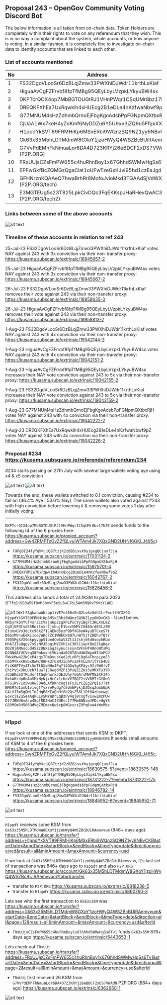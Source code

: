 ## Proposal 243 – OpenGov Community Voting Discord Bot

The below information is all taken from on-chain data.
Token Holders are completely within their rights to vote on any referendum that they wish. This is in no way a complaint about the system, whale accounts, or how anyone is voting.
In a similar fashion, it is completely fine to investigate on-chain data to identify accounts that are linked to each other.


### List of accounts mentioned
| No  | Address             | Link                         |
|-----|---------------------|------------------------------|
| 1   | FS32DgoVLooSr6DzBLqjZmw33PWXhiDJWdr11krthLxKiaf   | [Link](https://kusama.subscan.io/account/FS32DgoVLooSr6DzBLqjZmw33PWXhiDJWdr11krthLxKiaf)  |
| 2   | HiguaAvCgFZFrvbf8fpTfMBg95QEyLbyLVzpkLYkyuBW4sx     | [Link](https://kusama.subscan.io/account/HiguaAvCgFZFrvbf8fpTfMBg95QEyLbyLVzpkLYkyuBW4sx)      |
| 3   | DKPTcrQCX4op7MbBGTDUGtRJ1VHnPWqr1CSqUMr8bz17hZE  | [Link](https://kusama.subscan.io/account/DKPTcrQCX4op7MbBGTDUGtRJ1VHnPWqr1CSqUMr8bz17hZE)    |
| 4   | DREQKFXhEa7UxRqwkih4xHUEcg2B1eDLe4nKzfwaNbwf9pZ  | [Link](https://kusama.subscan.io/account/DREQKFXhEa7UxRqwkih4xHUEcg2B1eDLe4nKzfwaNbwf9pZ)    |
| 5   | G77MNUM4sHzZdhmbQrnoEjFbgKgoAdsbPpFGNpmQXtbxRjH  | [Link](https://kusama.subscan.io/account/G77MNUM4sHzZdhmbQrnoEjFbgKgoAdsbPpFGNpmQXtbxRjH)    |
| 6  | CjUaA1Wx7keH4yZvKmf6NyDDZu6Y5U9xv3jZQ9u5FfgxXXc | [Link](https://kusama.subscan.io/account/CjUaA1Wx7keH4yZvKmf6NyDDZu6Y5U9xv3jZQ9u5FfgxXXc)    |
| 7   | H1ppdYkSVT89FRMHiKp6MSxERbi9WQnzSQ9NZ1yy6NBvCKB  | [Link](https://kusama.subscan.io/account/H1ppdYkSVT89FRMHiKp6MSxERbi9WQnzSQ9NZ1yy6NBvCKB)    |
| 8  | Gk63x35M5hLDTMdmW8GXoY1jzoHWyQ4WSZBcBUiRAemvvum | [Link](https://kusama.subscan.io/account/Gk63x35M5hLDTMdmW8GXoY1jzoHWyQ4WSZBcBUiRAemvvum)    |
| 9   | G7VvPdEMhFkNmuaLor6DA4D7Z3KRYj26eBDCF2xDS7VWAdN (P2P.ORG)  | [Link](https://kusama.subscan.io/account/G7VvPdEMhFkNmuaLor6DA4D7Z3KRYj26eBDCF2xDS7VWAdN)    |
| 10  | FRxUUjsCZsFmPW655c4huRhnBoy1x67GhhdSWMwHgSs6Tv1 | [Link](https://kusama.subscan.io/account/FRxUUjsCZsFmPW655c4huRhnBoy1x67GhhdSWMwHgSs6Tv1)    |
| 11  | EPFwGkfBcZQMGzQgaCiat1oUFwTzeGxKJvi95hd1czEaJgd | [Link](https://kusama.subscan.io/account/EPFwGkfBcZQMGzQgaCiat1oUFwTzeGxKJvi95hd1czEaJgd)    |
| 12   | GFHNrznKQAAeQ7hwaBrhRr8MofoJvioMkd3TGAAdSjVdWXB (P2P.ORG/tech)  | [Link](https://kusama.subscan.io/account/GFHNrznKQAAeQ7hwaBrhRr8MofoJvioMkd3TGAAdSjVdWXB?tab=transfer)    |
| 13  | E3MGTEUg5s23T825LpkCivDQc3FqEKKspJHaRHevQwAC3FA (P2P.ORG/tech2) | [Link](https://kusama.subscan.io/account/E3MGTEUg5s23T825LpkCivDQc3FqEKKspJHaRHevQwAC3FA)    |

### Links between some of the above accounts
![alt text](https://i.imgur.com/qhzHiAq.png)

### Timeline of these accounts in relation to ref 243

25-Jul-23 FS32DgoVLooSr6DzBLqjZmw33PWXhiDJWdr11krthLxKiaf votes NAY against 243 with 3x conviction via their non-transfer proxy: https://kusama.subscan.io/extrinsic/18945057-2

25-Jul-23 HiguaAvCgFZFrvbf8fpTfMBg95QEyLbyLVzpkLYkyuBW4sx votes NAY against 243 with 3x conviction via their non-transfer proxy: https://kusama.subscan.io/extrinsic/18945067-2

26-Jul-23 FS32DgoVLooSr6DzBLqjZmw33PWXhiDJWdr11krthLxKiaf removes their vote against 243 via their non-transfer proxy: https://kusama.subscan.io/extrinsic/18958635-3

26-Jul-23 HiguaAvCgFZFrvbf8fpTfMBg95QEyLbyLVzpkLYkyuBW4sx removes their vote against 243 via their non-transfer proxy: https://kusama.subscan.io/extrinsic/18958813-2

1-Aug-23 FS32DgoVLooSr6DzBLqjZmw33PWXhiDJWdr11krthLxKiaf votes NAY against 243 with 4x conviction via their non-transfer proxy: https://kusama.subscan.io/extrinsic/19042144-2

1-Aug-23 HiguaAvCgFZFrvbf8fpTfMBg95QEyLbyLVzpkLYkyuBW4sx votes NAY against 243 with 4x conviction via their non-transfer proxy:
https://kusama.subscan.io/extrinsic/19042151-2

1-Aug-23 HiguaAvCgFZFrvbf8fpTfMBg95QEyLbyLVzpkLYkyuBW4sx increases their NAY vote conviction against 243 to 5x via their non-transfer proxy: https://kusama.subscan.io/extrinsic/19042155-2

1-Aug-23 FS32DgoVLooSr6DzBLqjZmw33PWXhiDJWdr11krthLxKiaf increases their NAY vote conviction against 243 to 5x via their non-transfer proxy: https://kusama.subscan.io/extrinsic/19042159-2

1-Aug-23 G77MNUM4sHzZdhmbQrnoEjFbgKgoAdsbPpFGNpmQXtbxRjH votes NAY against 243 with 4x conviction via their non-transfer proxy: https://kusama.subscan.io/extrinsic/19042222-2

1-Aug-23 DREQKFXhEa7UxRqwkih4xHUEcg2B1eDLe4nKzfwaNbwf9pZ votes NAY against 243 with 4x conviction via their non-transfer proxy: https://kusama.subscan.io/extrinsic/19042226-2 


### Proposal #234  https://kusama.subsquare.io/referenda/referendum/234

#234 starts passing on 27th July with several large wallets voting aye using x4 & x5 conviction

![alt text](https://i.imgur.com/sHS6Wyo.png) ![alt text](https://i.imgur.com/z2Gfemj.png)

Towards the end, these wallets switched to 0.1 conviction, causing #234 to fail on (46.4% Aye | 53.6% Nay). The same wallets also voted against #243 with high conviction before lowering it & removing some votes 1 day after initially voting. 

---

`DKPTcrQCX4op7MbBGTDUGtRJ1VHnPWqr1CSqUMr8bz17hZE` sends funds to the following (4 of the 6 proxies here:  <https://kusama.subscan.io/proxied_account?address=Gw4ZRMFTxGvZ2fQLyuiWTAm4Jk7XQxGND2UHNf6GKLJ495c>) 
- `FUFgDE24fyYqW4jiQ87tzjK2zBBSixvXhyjgegQCjuyfJja` <https://kusama.subscan.io/extrinsic/17031124-2>
- `G77MNUM4sHzZdhmbQrnoEjFbgKgoAdsbPpFGNpmQXtbxRjH` <https://kusama.subscan.io/extrinsic/15875701-4>
- `DREQKFXhEa7UxRqwkih4xHUEcg2B1eDLe4nKzfwaNbwf9pZ` <https://kusama.subscan.io/extrinsic/16042767-2>
- `FS32DgoVLooSr6DzBLqjZmw33PWXhiDJWdr11krthLxKiaf` <https://kusama.subscan.io/extrinsic/15828456-2>
    
This address also sends a total of 24.1KSM to para:2023 (`F7fq1jSB3w59f8vMShxvP5eSu3wCJbL5Am5MQ6vP6VzYLWD`)

![alt text](https://i.imgur.com/PyhdaCJ.png)
`FAgkaowANspp1iVE7e45UxEnQ2Lwkx5dhCLrFwc1fNYXX9G`  
`H1ppdYkSVT89FRMHiKp6MSxERbi9WQnzSQ9NZ1yy6NBvCKB` - Used below.  
`HRbyrkQnYCf4srZccVajn6p2zgXPLPscYyiBg7C3HLXnL8Z`  
`Cg9jUFQfsdSSRnz1mxr7jvbujE1bsvVNMrC846Grd83LzSW`  
`EtunxUVo3dLtc96kZf1C4ENd5yzP9DfXG6oW4yuBTCxeS7t`  
`D6GxMVnuEdKi1ce7WKcFZC1WWEUk6Q7LnW75jtZ8QhvTQt7`  
`J9Q5PgSVX9dkpyvgp51pedCw5aV3Zt13JshjeEd8vophRLm`  
`HhA7JTaBqpv7vSzNVJ5bgiMYZXh2sC3K511apYBm2ZkgHgx`  
`DDZ8jAMAscud4SZzUNXsogJEynucssyndVFnHTHRnoWtsMq`  
`DJNNdAYUCVeqX8PmkmxntVNzndaBCRTAhddW2Wpm8T4mFCU`  
`FWxeMw422NCxP4sqsTFmDyusKad2dixRPj8g6aThcpLyoF3`  
`CbbMYkxKH5Gx8wMJR8Hk3r6ZMJiuhPx2dFnLLN7itYsb4US`   
`Fi4K6PTVy4TcSnTt8XxNHn4PqY14GGq5gKFAys92i9W8fvT`  
`EhiPySxDkLUzh7iuwTjJ8wg6MZPi3PsQZ1ZKs3yMRXTy37D`  
`JCGBKqSQTRLUsrttGqNhwrxJQE3Uhy7oGArsMWPMS2XF34h`  
`HxkAHrdp6nAoSMxNyNjxHcCx1rKoVV7BQ72sVVRM7rGY8nQ`  
`DTG1KV71o5wuRwJ8AdLAfDKncugjsFy3LrCZEgZPQisJTat`  
`EM6MTd1omU1vivgfYyxrePydg7s5UnWPykjDZQxq2dmbUpR`  
`G4LVJ7m5qQMLToJHqB8KEaQhHf8b2QsZ58L1Df6AzUpewgL`  
`Eoxcja2u5eaAqkuLySMYWDrLqBzPy4qj8cogfv1vwZmzPUw`  
`D17JBWU6vAsp45gfRDJHoCJZURsc177Mm6NNzm4PDceHgY8`  
`G89MSm8H566QdVgZMEmsxQw1xp8WGssczZHPq6ua4sWeMbx`  

---

### H1ppd

If we look at one of the addresses that sends KSM to DKPT; `H1ppdYkSVT89FRMHiKp6MSxERbi9WQnzSQ9NZ1yy6NBvCKB`
It sends small amounts of KSM to 4 of the 6 proxies here: <https://kusama.subscan.io/proxied_account?address=Gw4ZRMFTxGvZ2fQLyuiWTAm4Jk7XQxGND2UHNf6GKLJ495c>.
- `FUFgDE24fyYqW4jiQ87tzjK2zBBSixvXhyjgegQCjuyfJja` <https://kusama.subscan.io/extrinsic/18630575-5?event=18630575-148>
- `HiguaAvCgFZFrvbf8fpTfMBg95QEyLbyLVzpkLYkyuBW4sx` <https://kusama.subscan.io/extrinsic/18731222-7?event=18731222-175>
- `G77MNUM4sHzZdhmbQrnoEjFbgKgoAdsbPpFGNpmQXtbxRjH` <https://kusama.subscan.io/extrinsic/18946782-14>
- `FS32DgoVLooSr6DzBLqjZmw33PWXhiDJWdr11krthLxKiaf` <https://kusama.subscan.io/extrinsic/18845952-6?event=18845952-71>

![alt text](https://i.imgur.com/sVgTNBN.png)

---

`H1ppdY` receives some KSM from `Gk63x35M5hLDTMdmW8GXoY1jzoHWyQ4WSZBcBUiRAemvvum` (846+ days ago):   
<https://kusama.subscan.io/transfer?address=H1ppdYkSVT89FRMHiKp6MSxERbi9WQnzSQ9NZ1yy6NBvCKB&startDate=&endDate=&startBlock=&endBlock=&timeType=date&direction=received&result=all&minAmount=&maxAmount=&currency=usd>



If we look at `Gk63x35M5hLDTMdmW8GXoY1jzoHWyQ4WSZBcBUiRAemvvum`, it's last set of transactions was 846+ days ago to `H1ppdY` and also `P2P.ORG`  
<https://kusama.subscan.io/account/Gk63x35M5hLDTMdmW8GXoY1jzoHWyQ4WSZBcBUiRAemvvum?tab=transfer>  
- transfer to `P2P.ORG` <https://kusama.subscan.io/extrinsic/6818238-5>  
- transfer to `H1ppdY`  <https://kusama.subscan.io/extrinsic/6860760-3>


Lets see who the first transaction to `Gk63x35M` was
<https://kusama.subscan.io/transfer?address=Gk63x35M5hLDTMdmW8GXoY1jzoHWyQ4WSZBcBUiRAemvvum&startDate=&endDate=&startBlock=&endBlock=&timeType=date&direction=all&page=12&result=all&minAmount=&maxAmount=&currency=usd&afterId>  
- `FRxUUjsCZsFmPW655c4huRhnBoy1x67GhhdSWMwHgSs6Tv1` funds `Gk63x35M` 876+ days ago <https://kusama.subscan.io/extrinsic/6443653-1>



Lets check out `FRxUUj`  
<https://kusama.subscan.io/transfer?address=FRxUUjsCZsFmPW655c4huRhnBoy1x67GhhdSWMwHgSs6Tv1&startDate=&endDate=&startBlock=&endBlock=&timeType=date&direction=all&page=2&result=all&minAmount=&maxAmount=&currency=usd&afterId>
- `FRxUUj` first received 26 KSM from `G7VvPdEMhFkNmuaLor6DA4D7Z3KRYj26eBDCF2xDS7VWAdN` P2P.ORG (884+ days ago) <https://kusama.subscan.io/extrinsic/6362650-1>  

![alt text](https://i.imgur.com/jld81SE.png)
